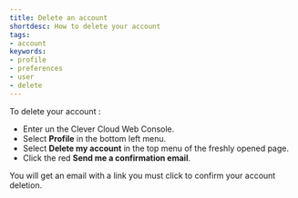 ```yaml
---
title: Delete an account
shortdesc: How to delete your account
tags:
- account
keywords:
- profile
- preferences
- user
- delete
---
```


To delete your account :
- Enter un the Clever Cloud Web Console.
- Select **Profile** in the bottom left menu.
- Select **Delete my account** in the top menu of the freshly opened page.
- Click the red **Send me a confirmation email**. 

You will get an email with a link you must click to confirm your account deletion.
